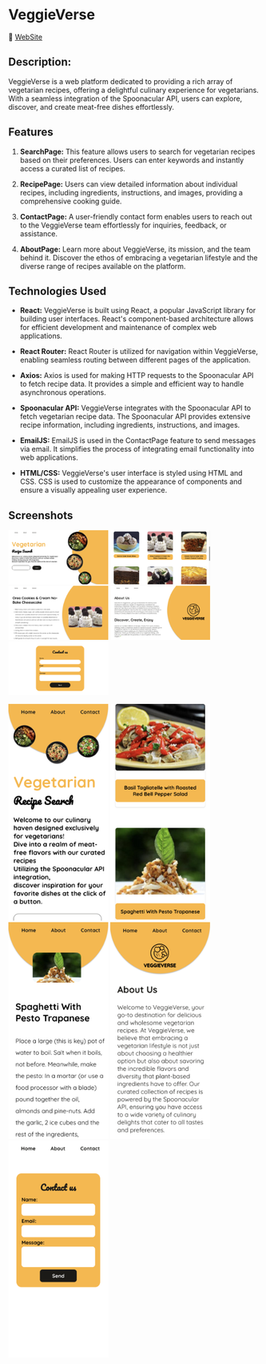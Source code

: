# **VeggieVerse**

🔗 [WebSite](https:)

## **Description:**

VeggieVerse is a web platform dedicated to providing a rich array of vegetarian recipes, offering a delightful culinary experience for vegetarians. With a seamless integration of the Spoonacular API, users can explore, discover, and create meat-free dishes effortlessly.

## **Features**

1. **SearchPage:** This feature allows users to search for vegetarian recipes based on their preferences. Users can enter keywords and instantly access a curated list of recipes.

1. **RecipePage:** Users can view detailed information about individual recipes, including ingredients, instructions, and images, providing a comprehensive cooking guide.

1. **ContactPage:** A user-friendly contact form enables users to reach out to the VeggieVerse team effortlessly for inquiries, feedback, or assistance.

1. **AboutPage:** Learn more about VeggieVerse, its mission, and the team behind it. Discover the ethos of embracing a vegetarian lifestyle and the diverse range of recipes available on the platform.

## **Technologies Used**

- **React:** VeggieVerse is built using React, a popular JavaScript library for building user interfaces. React's component-based architecture allows for efficient development and maintenance of complex web applications.

- **React Router:** React Router is utilized for navigation within VeggieVerse, enabling seamless routing between different pages of the application.

- **Axios:** Axios is used for making HTTP requests to the Spoonacular API to fetch recipe data. It provides a simple and efficient way to handle asynchronous operations.

- **Spoonacular API:** VeggieVerse integrates with the Spoonacular API to fetch vegetarian recipe data. The Spoonacular API provides extensive recipe information, including ingredients, instructions, and images.

- **EmailJS:** EmailJS is used in the ContactPage feature to send messages via email. It simplifies the process of integrating email functionality into web applications.

- **HTML/CSS:** VeggieVerse's user interface is styled using HTML and CSS. CSS is used to customize the appearance of components and ensure a visually appealing user experience.

## Screenshots
<p>
<img src="./screenshots/Screenshot1.png" width="200">
<img src="./screenshots/Screenshot2.png" width="200">
<img src="./screenshots/Screenshot3.png" width="200">
<img src="./screenshots/Screenshot4.png" width="200">
<img src="./screenshots/Screenshot5.png" width="200">
</p>
<p>
<img src="./screenshots/Screenshot6.png" width="200">
<img src="./screenshots/Screenshot7.png" width="200">
<img src="./screenshots/Screenshot8.png" width="200">
<img src="./screenshots/Screenshot9.png" width="200">
<img src="./screenshots/Screenshot10.png" width="200">
</p>